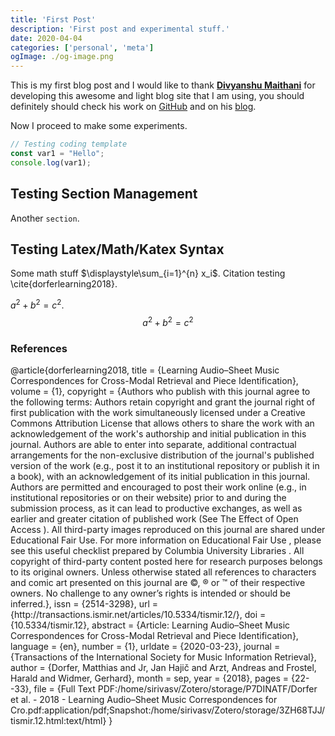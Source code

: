 ```yaml
---
title: 'First Post'
description: 'First post and experimental stuff.'
date: 2020-04-04
categories: ['personal', 'meta']
ogImage: ./og-image.png
---
```


This is my first blog post and I would like to thank [**Divyanshu Maithani**](https://twitter.com/divyanshu013) for developing this awesome and light blog site that I am using, you should definitely should check his work on [GitHub](https://github.com/divyanshu013) and on his [blog](https://divyanshu013.dev/).

Now I proceed to make some experiments.

```js
// Testing coding template
const var1 = "Hello";
console.log(var1);
```

## Testing Section Management

Another `section`.

## Testing Latex/Math/Katex Syntax
Some math stuff $\displaystyle\sum_{i=1}^{n} x_i$. Citation testing \cite{dorferlearning2018}.

$a^2 + b^2 = c^2$. 
$$
a^2 + b^2 = c^2
$$

### References

<bibliography>
@article{dorferlearning2018,
	title = {Learning Audio–Sheet Music Correspondences for Cross-Modal Retrieval and Piece Identification},
	volume = {1},
	copyright = {Authors who publish with this journal agree to the following terms:    Authors retain copyright and grant the journal right of first publication with the work simultaneously licensed under a  Creative Commons Attribution License  that allows others to share the work with an acknowledgement of the work's authorship and initial publication in this journal.  Authors are able to enter into separate, additional contractual arrangements for the non-exclusive distribution of the journal's published version of the work (e.g., post it to an institutional repository or publish it in a book), with an acknowledgement of its initial publication in this journal.  Authors are permitted and encouraged to post their work online (e.g., in institutional repositories or on their website) prior to and during the submission process, as it can lead to productive exchanges, as well as earlier and greater citation of published work (See  The Effect of Open Access ).  All third-party images reproduced on this journal are shared under Educational Fair Use. For more information on  Educational Fair Use , please see  this useful checklist prepared by Columbia University Libraries .   All copyright  of third-party content posted here for research purposes belongs to its original owners.  Unless otherwise stated all references to characters and comic art presented on this journal are ©, ® or ™ of their respective owners. No challenge to any owner’s rights is intended or should be inferred.},
	issn = {2514-3298},
	url = {http://transactions.ismir.net/articles/10.5334/tismir.12/},
	doi = {10.5334/tismir.12},
	abstract = {Article: Learning Audio–Sheet Music Correspondences for Cross-Modal Retrieval and Piece Identification},
	language = {en},
	number = {1},
	urldate = {2020-03-23},
	journal = {Transactions of the International Society for Music Information Retrieval},
	author = {Dorfer, Matthias and Jr, Jan Hajič and Arzt, Andreas and Frostel, Harald and Widmer, Gerhard},
	month = sep,
	year = {2018},
	pages = {22--33},
	file = {Full Text PDF:/home/sirivasv/Zotero/storage/P7DINATF/Dorfer et al. - 2018 - Learning Audio–Sheet Music Correspondences for Cro.pdf:application/pdf;Snapshot:/home/sirivasv/Zotero/storage/3ZH68TJJ/tismir.12.html:text/html}
}
</bibliography>

